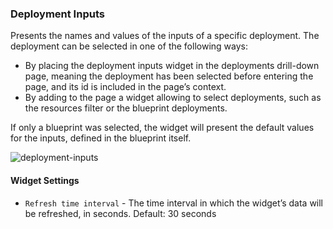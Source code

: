 ### Deployment Inputs

Presents the names and values of the inputs of a specific deployment. The deployment can be selected in one of the following ways: 

* By placing the deployment inputs widget in the deployments drill-down page, meaning the deployment has been selected before entering the page, and its id is included in the page’s context. 
* By adding to the page a widget allowing to select deployments, such as the resources filter or the blueprint deployments.  

If only a blueprint was selected, the widget will present the default values for the inputs, defined in the blueprint itself. 

![deployment-inputs](https://docs.cloudify.co/4.5.5/images/ui/widgets/deployment-inputs.png)

#### Widget Settings
* `Refresh time interval` - The time interval in which the widget’s data will be refreshed, in seconds. Default: 30 seconds
